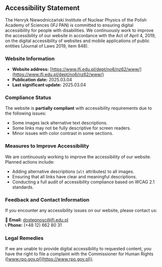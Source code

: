 ## Accessibility Statement

The Henryk Niewodniczański Institute of Nuclear Physics of the Polish Academy of Sciences (IFJ PAN) is committed to ensuring digital accessibility for people with disabilities. We continuously work to improve the accessibility of our website in accordance with the Act of April 4, 2019, on the digital accessibility of websites and mobile applications of public entities (Journal of Laws 2019, item 848).

### Website Information
- **Website address:** [https://www.ifj.edu.pl/dept/no6/nz62/www/](https://www.ifj.edu.pl/dept/no6/nz62/www/)
- **Publication date:** 2025.03.04
- **Last significant update:** 2025.03.04

### Compliance Status
The website is **partially compliant** with accessibility requirements due to the following issues:
- Some images lack alternative text descriptions.
- Some links may not be fully descriptive for screen readers.
- Minor issues with color contrast in some sections.

### Measures to Improve Accessibility
We are continuously working to improve the accessibility of our website. Planned actions include:
- Adding alternative descriptions (`alt` attributes) to all images.
- Ensuring that all links have clear and meaningful descriptions.
- Conducting a full audit of accessibility compliance based on WCAG 2.1 standards.

### Feedback and Contact Information
If you encounter any accessibility issues on our website, please contact us:

📧 **Email:** [dostepnosc@ifj.edu.pl](mailto:dostepnosc@ifj.edu.pl)  
📞 **Phone:** (+48 12) 662 80 31  

### Legal Remedies
If we are unable to provide digital accessibility to requested content, you have the right to file a complaint with the Commissioner for Human Rights ([www.rpo.gov.pl](https://www.rpo.gov.pl)).

